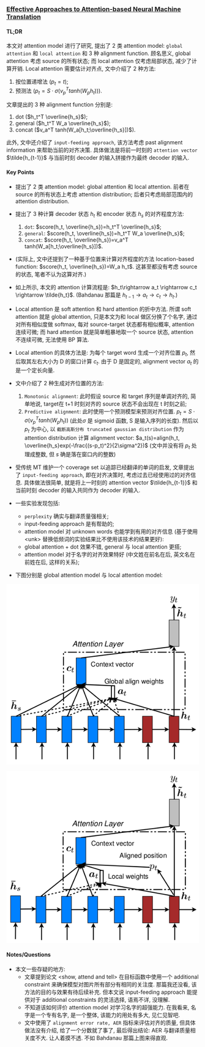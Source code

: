 ### [Effective Approaches to Attention-based Neural Machine Translation](https://arxiv.org/abs/1508.04025)

#### TL;DR

本文对 attention model 进行了研究, 提出了 2 类 attention model: `global attention` 和 `local attention` 和 3 种 alignment function. 顾名思义, global attention 考虑 source 的所有状态; 而 local attention 仅考虑局部状态, 减少了计算开销. Local attention 需要估计对齐点, 文中介绍了 2 种方法:

1. 按位置递增法 ($p_t=t$);
2. 预测法 ($p_t=S\cdot \sigma(v_p^T tanh(W_p h_t))$).

文章提出的 3 种 alignment function 分别是: 

1. dot ($h_t^T \overline{h_s}$); 
2. general ($h_t^T W_a \overline{h_s}$);
3. concat ($v_a^T tanh(W_a[h_t;\overline{h_s}])$).

此外, 文中还介绍了 `input-feeding approach`, 该方法考虑 past alignment information 来帮助当前的对齐决策. 具体做法是将前一时刻的 `attention vector` $\tilde{h_{t-1}}$ 与当前时刻 decoder 的输入拼接作为最终 decoder 的输入.

#### Key Points

* 提出了 2 类 attention model: global attention 和 local attention. 前者在 source 的所有状态上考虑 attention distribution; 后者只考虑局部范围内的 attention distribution.
* 提出了 3 种计算 decoder 状态 $h_t$ 和 encoder 状态 $h_s$ 的对齐程度方法:
    1. `dot`: $score(h_t, \overline{h_s})=h_t^T \overline{h_s}$;
    2. `general`: $score(h_t, \overline{h_s})=h_t^T W_a \overline{h_s}$;
    3. `concat`: $score(h_t, \overline{h_s})=v_a^T tanh(W_a[h_t;\overline{h_s}])$.
* (实际上, 文中还提到了一种基于位置来计算对齐程度的方法 location-based function: $score(h_t, \overline{h_s})=W_a h_t$. 这甚至都没有考虑 source 的状态, 笔者不认为这算对齐.)
* 如上所示, 本文的 attention 计算流程是: $h_t\rightarrow a_t \rightarrow c_t \rightarrow \tilde{h_t}$. (Bahdanau 那篇是 $h_{t-1} \rightarrow a_t \rightarrow c_t \rightarrow h_t$.)
* Local attention 是 soft attention 和 hard attention 的折中方法. 所谓 soft attention 就是 global attention, 只是本文为和 local 做区分换了个名字, 通过对所有相似度做 softmax, 每对 source-target 状态都有相似概率, attention 连续可微; 而 hard attention 就是简单粗暴地取一个 source 状态, attention 不连续可微, 无法使用 BP 算法.
* Local attention 的具体方法是: 为每个 target word 生成一个对齐位置 $p_t$, 然后取其左右大小为 D 的窗口计算 $c_t$. 由于 D 是固定的, alignment vector $a_t$ 的是一个定长向量.
* 文中介绍了 2 种生成对齐位置的方法:
    1. `Monotonic alignment`: 此时假设 source 和 target 序列是单调对齐的, 简单地说, target在 t+1 时刻对齐的 source 状态不会出现在 t 时刻之前;
    2. `Predictive alignment`: 此时使用一个预测模型来预测对齐位置. $p_t=S\cdot \sigma(v_p^T tanh(W_p h_t))$ (此处$\sigma$ 是 sigmoid 函数, S 是输入序列的长度). 然后以 $p_t$ 为中心, 以 `截断高斯分布 truncated gaussian distribution` 作为 attention distribution 计算 alignment vector: $a_t(s)=align(h_t, \overline{h_s}exp(-\frac{(s-p_t)^2}{2\sigma^2})$ (文中并没有将 $p_t$ 处理成整数, 但 $s$ 确是落在窗口内的整数)
* 受传统 MT 维护一个 coverage set 以追踪已经翻译的单词的启发, 文章提出了 `input-feeding approach`, 即在对齐决策时, 考虑过去已经使用过的对齐信息. 具体做法很简单, 就是将上一时刻的 attention vector $\tilde{h_{t-1}}$ 和当前时刻 decoder 的输入共同作为 decoder 的输入.
* 一些实验发现包括:
    * `perplexity` 确实与翻译质量强相关;
    * input-feeding approach 是有帮助的;
    * attention model 对 unknown words 也能学到有用的对齐信息 (基于使用 \<unk\> 替换低频词的实验结果比不使用该技术的结果更好):
    * global attention + dot 效果不错, general 与 local attention 更搭;
    * attention model 对于名字的对齐效果特好 (中文姓在前名在后, 英文名在前姓在后, 这样的关系);

* 下图分别是 global attention model 与 local attention model:

![global attention model](../../img/global_attention_model.png)

![loca attention model](../../img/local_attention_model.png)

#### Notes/Questions

* 本文一些存疑的地方:
    * 文章提到论文 \<show, attend and tell\> 在目标函数中使用一个 additional constraint 来确保模型对图片所有部分有相同的关注度. 那篇我还没看, 该方法的目的与效果有待后续补充. 但本文说 input-feeding approach 能提供对于 additional constraints 的灵活选择, 语焉不详, 没理解.
    * 不知道该如何评价 attention model 对学习名字的超强能力. 在我看来, 名字是一个专有名字, 是一个整体, 该能力的用处有多大, 见仁见智吧.
    * 文中使用了 `alignment error rate, AER` 指标来评估对齐的质量, 但具体做法没有介绍, 给了一个分数就了事了, 最后得出结论: AER 与翻译质量相关度不大. 让人着摸不透. 不如 Bahdanau 那篇上图来得直观.

